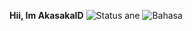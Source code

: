 **Hii, Im AkasakaID**
![Status ane](https://github-readme-stats.vercel.app/api?username=akasakaid&show_icons=true&theme=jolly)
![Bahasa](https://github-readme-stats.vercel.app/api/top-langs/?username=AkasakaID&layout=compact)